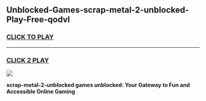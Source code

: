 
## Unblocked-Games-scrap-metal-2-unblocked-Play-Free-qodvl
<h3>
<a href="https://premium76.site?title=scrap-metal-2-unblocked&ref=20M">CLICK TO PLAY</a></h3>
<hr>

<h3>
<a href="https://premium76.site?title=scrap-metal-2-unblocked&ref=20M">CLICK 2 PLAY</a>
  
</h3>

<a href="https://premium76.site?title=scrap-metal-2-unblocked&ref=19M"><img src="https://clearcache.store/games.png"></a>


**scrap-metal-2-unblocked games unblocked: Your Gateway to Fun and Accessible Online Gaming**
